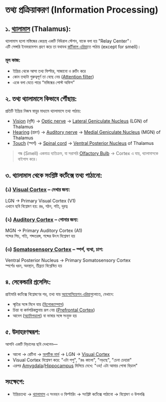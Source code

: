 # তথ্য প্রক্রিয়াকরণ (Information Processing)

## ১. [থ্যালামাস](https://en.wikipedia.org/wiki/Thalamus) (Thalamus):

থ্যালামাস হলো মস্তিষ্কের কেন্দ্রস্থ একটি নিউরাল স্টেশন, যাকে বলা হয় "Relay Center"।  
এটি সেন্সরি ইনফরমেশন গ্রহণ করে তা যথাযথ [কর্টিকাল এরিয়া](https://en.wikipedia.org/wiki/Cerebral_cortex)তে পাঠায় (except for smell)।

### মূল কাজ:

- ইন্দ্রিয় থেকে আসা তথ্য ফিল্টার, সাজানো ও রুটিং করে
- কোন তথ্যটা গুরুত্বপূর্ণ তা বেছে নেয় ([Attention filter](https://en.wikipedia.org/wiki/Attention_(cognitive_process)))
- একে বলা যেতে পারে “মস্তিষ্কের পোস্ট অফিস”

## ২. তথ্য থ্যালামাসে কিভাবে পৌঁছায়:

প্রতিটি ইন্দ্রিয় নিজস্ব স্নায়ুর মাধ্যমে থ্যালামাসে তথ্য পাঠায়:

- [Vision](https://en.wikipedia.org/wiki/Visual_system) (দৃষ্টি) → [Optic nerve](https://en.wikipedia.org/wiki/Optic_nerve) → [Lateral Geniculate Nucleus](https://en.wikipedia.org/wiki/Lateral_geniculate_nucleus) (LGN) of Thalamus  
- [Hearing](https://en.wikipedia.org/wiki/Auditory_system) (শ্রবণ) → [Auditory nerve](https://en.wikipedia.org/wiki/Cochlear_nerve) → [Medial Geniculate Nucleus](https://en.wikipedia.org/wiki/Medial_geniculate_nucleus) (MGN) of Thalamus  
- [Touch](https://en.wikipedia.org/wiki/Somatosensory_system) (স্পর্শ) → [Spinal cord](https://en.wikipedia.org/wiki/Spinal_cord) → [Ventral Posterior Nucleus](https://en.wikipedia.org/wiki/Ventral_posterior_nucleus) of Thalamus

> গন্ধ (Smell) একমাত্র ব্যতিক্রম, যা সরাসরি [Olfactory Bulb](https://en.wikipedia.org/wiki/Olfactory_bulb) → Cortex এ যায়, থ্যালামাসকে বাইপাস করে।

## ৩. থ্যালামাস থেকে সংশ্লিষ্ট কর্টেক্সে তথ্য পাঠানো:

### (১) [Visual Cortex](https://en.wikipedia.org/wiki/Visual_cortex) – দেখার জন্য:  
LGN → Primary Visual Cortex (V1)  
এখানে ছবি বিশ্লেষণ হয়: রঙ, গঠন, গতি, দূরত্ব

### (২) [Auditory Cortex](https://en.wikipedia.org/wiki/Auditory_cortex) – শোনার জন্য:  
MGN → Primary Auditory Cortex (A1)  
শব্দের পিচ, গতি, শব্দতরঙ্গ, শব্দের উৎস বিশ্লেষণ হয়

### (৩) [Somatosensory Cortex](https://en.wikipedia.org/wiki/Somatosensory_cortex) – স্পর্শ, ব্যথা, চাপ:  
Ventral Posterior Nucleus → Primary Somatosensory Cortex  
স্পর্শের ধরন, অবস্থান, তীব্রতা বিশ্লেষিত হয়

## ৪. সেকেন্ডারি প্রসেসিং:

প্রাইমারি কর্টেক্সে বিশ্লেষণের পর, তথ্য যায় [অ্যাসোসিয়েশন এরিয়া](https://en.wikipedia.org/wiki/Association_cortex)গুলোতে, যেখানে:

- স্মৃতির সঙ্গে মিলে যায় ([হিপোক্যাম্পাস](https://en.wikipedia.org/wiki/Hippocampus))
- চিন্তা বা কর্মপরিকল্পনায় রূপ নেয় ([Prefrontal Cortex](https://en.wikipedia.org/wiki/Prefrontal_cortex))
- আবেগ ([অ্যামিগডালা](https://en.wikipedia.org/wiki/Amygdala)) বা ভাষার সঙ্গে সংযুক্ত হয়

## ৫. উদাহরণস্বরূপ:

আপনি একটি বিড়ালের ছবি দেখলেন—

- আলো → রেটিনা → [অপটিক নার্ভ](https://en.wikipedia.org/wiki/Optic_nerve) → LGN → [Visual Cortex](https://en.wikipedia.org/wiki/Visual_cortex)  
- Visual Cortex বিশ্লেষণ করে: "এটা পশু", "রঙ কালো", "নড়ছে", "চেনা চেহারা"  
- এরপর [Amygdala](https://en.wikipedia.org/wiki/Amygdala)/[Hippocampus](https://en.wikipedia.org/wiki/Hippocampus) মিলিয়ে দেখে: "ওহ! এটা আমার পোষা বিড়াল"

## সংক্ষেপে:

- ইন্দ্রিয়তথ্য → [থ্যালামাস](https://en.wikipedia.org/wiki/Thalamus) এ সংবহন ও ফিল্টারিং → সংশ্লিষ্ট কর্টেক্সে পাঠানো → বিশ্লেষণ ও উপলব্ধি